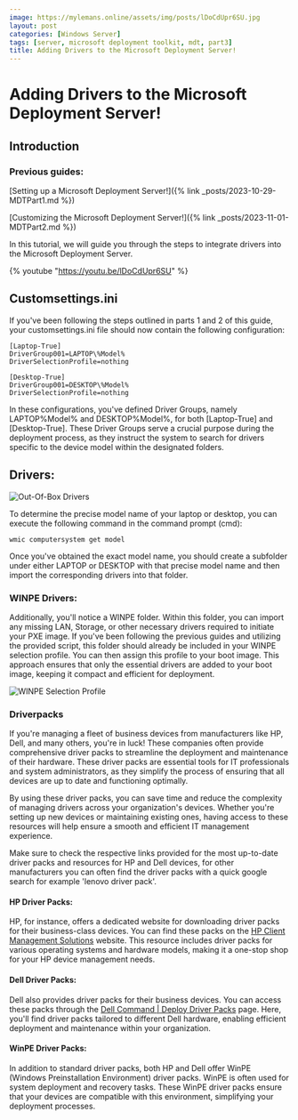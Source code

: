 ```yaml
---
image: https://mylemans.online/assets/img/posts/lDoCdUpr6SU.jpg
layout: post
categories: [Windows Server]
tags: [server, microsoft deployment toolkit, mdt, part3]
title: Adding Drivers to the Microsoft Deployment Server!
---
```


# Adding Drivers to the Microsoft Deployment Server!

## Introduction

### Previous guides:

[Setting up a Microsoft Deployment Server!]({% link _posts/2023-10-29-MDTPart1.md %})

[Customizing the Microsoft Deployment Server!]({% link _posts/2023-11-01-MDTPart2.md %})

In this tutorial, we will guide you through the steps to integrate drivers into the Microsoft Deployment Server.

{% youtube "https://youtu.be/lDoCdUpr6SU" %}


## Customsettings.ini

If you've been following the steps outlined in parts 1 and 2 of this guide, your customsettings.ini file should now contain the following configuration:

```
[Laptop-True]
DriverGroup001=LAPTOP\%Model%
DriverSelectionProfile=nothing

[Desktop-True]
DriverGroup001=DESKTOP\%Model%
DriverSelectionProfile=nothing
```

In these configurations, you've defined Driver Groups, namely LAPTOP\%Model% and DESKTOP\%Model%, for both [Laptop-True] and [Desktop-True]. These Driver Groups serve a crucial purpose during the deployment process, as they instruct the system to search for drivers specific to the device model within the designated folders.

## Drivers:
![Out-Of-Box Drivers](https://mylemans.online/assets/img/MDT/MDT_Out-Of-Box-Drivers.png)

To determine the precise model name of your laptop or desktop, you can execute the following command in the command prompt (cmd):

```
wmic computersystem get model
```

Once you've obtained the exact model name, you should create a subfolder under either LAPTOP or DESKTOP with that precise model name and then import the corresponding drivers into that folder.

### WINPE Drivers:

Additionally, you'll notice a WINPE folder. Within this folder, you can import any missing LAN, Storage, or other necessary drivers required to initiate your PXE image. If you've been following the previous guides and utilizing the provided script, this folder should already be included in your WINPE selection profile. You can then assign this profile to your boot image. This approach ensures that only the essential drivers are added to your boot image, keeping it compact and efficient for deployment.

![WINPE Selection Profile](https://mylemans.online/assets/img/MDT/MDT_WINPE_SelectionProfile.png)

### Driverpacks

If you're managing a fleet of business devices from manufacturers like HP, Dell, and many others, you're in luck! These companies often provide comprehensive driver packs to streamline the deployment and maintenance of their hardware. These driver packs are essential tools for IT professionals and system administrators, as they simplify the process of ensuring that all devices are up to date and functioning optimally. 

By using these driver packs, you can save time and reduce the complexity of managing drivers across your organization's devices. Whether you're setting up new devices or maintaining existing ones, having access to these resources will help ensure a smooth and efficient IT management experience.

Make sure to check the respective links provided for the most up-to-date driver packs and resources for HP and Dell devices, for other manufacturers you can often find the driver packs with a quick google search for example 'lenovo driver pack'.

#### HP Driver Packs: 

HP, for instance, offers a dedicated website for downloading driver packs for their business-class devices. 
You can find these packs on the [HP Client Management Solutions](https://www.hp.com/us-en/solutions/client-management-solutions/drivers-pack.html) website. 
This resource includes driver packs for various operating systems and hardware models, making it a one-stop shop for your HP device management needs.

#### Dell Driver Packs: 

Dell also provides driver packs for their business devices.
You can access these packs through the [Dell Command | Deploy Driver Packs](https://www.dell.com/support/kbdoc/en-us/000124139/dell-command-deploy-driver-packs-for-enterprise-client-os-deployment) page. 
Here, you'll find driver packs tailored to different Dell hardware, enabling efficient deployment and maintenance within your organization.

#### WinPE Driver Packs: 

In addition to standard driver packs, both HP and Dell offer WinPE (Windows Preinstallation Environment) driver packs. WinPE is often used for system deployment and recovery tasks. These WinPE driver packs ensure that your devices are compatible with this environment, simplifying your deployment processes.
